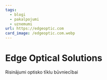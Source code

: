 ```yaml
---
tags:
  - blogi
  - pakalpojumi
  - uznemumi
url: https://edgeoptic.com
card_image: /edgeoptic.com.webp
---
```


# Edge Optical Solutions

Risinājumi optisko tīklu būvniecībai
